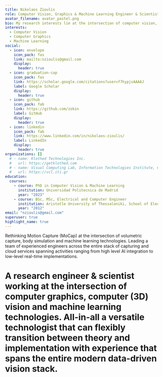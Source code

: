 ```yaml
---
title: Nikolaos Zioulis
role: Computer Vision, Graphics & Machine Learning Engineer & Scientist
avatar_filename: avatar_pastel.png
bio: My research interests lie at the intersection of computer vision, computer graphics and modern data-driven approaches.
interests:
  - Computer Vision
  - Computer Graphics
  - Machine Learning
social:
  - icon: envelope
    icon_pack: fas
    link: mailto:nzioulis@gmail.com
    display:
      header: true
  - icon: graduation-cap
    icon_pack: fas
    link: https://scholar.google.com/citations?user=f7hypjsAAAAJ
    label: Google Scholar
    display:
      header: true
  - icon: github
    icon_pack: fab
    link: https://github.com/zokin
    label: GitHub
    display:
      header: true
  - icon: linkedin
    icon_pack: fab
    link: https://www.linkedin.com/in/nikolaos-zioulis/
    label: LinkedIn
    display:
      header: true
organizations: []
  # - name: Klothed Technologies Inc.
  #   url: https://getklothed.com
  # - name: Visual Computing Lab, Information Technologies Institute, Centre for Research and Technology Hellas
  #   url: https://vcl.iti.gr
education:
  courses:
    - course: PhD in Computer Vision & Machine Learning
      institution: Universidad Politecnica de Madrid
      year: "2023"
    - course: BSc, MSc, Electrical and Computer Engineer
      institution: Aristotle University of Thessaloniki, School of Electrical and Computer Engineering
      year: "2012"
email: "nzioulis@gmail.com"
superuser: true
highlight_name: true
---
```

Rethinking Motion Capture (MoCap) at the intersection of volumetric capture, body simulation and machine learning technologies. Leading a team of experienced engineers across the entire stack of capturing and cloud services spanning activities ranging from high level AI integration to low-level real-time implementations.
# A research engineer & scientist working at the intersection of computer graphics, computer (3D) vision and machine learning technologies. All-in-all a versatile technologist that can flexibly transition between theory and implementation with experience that spans the entire modern data-driven vision stack.

